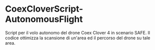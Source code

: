 # CoexCloverScript-AutonomousFlight
Script per il volo autonomo del drone Coex Clover 4 in scenario SAFE. Il codice ottimizza la scansione di un'area ed il percorso del drone su tale area.
